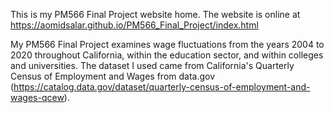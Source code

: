 This is my PM566 Final Project website home. The website is online at https://aomidsalar.github.io/PM566_Final_Project/index.html

My PM566 Final Project examines wage fluctuations from the years 2004 to 2020 throughout California, within the education sector, and within colleges and universities. The dataset I used came from California's Quarterly Census of Employment and Wages from data.gov (https://catalog.data.gov/dataset/quarterly-census-of-employment-and-wages-qcew).
